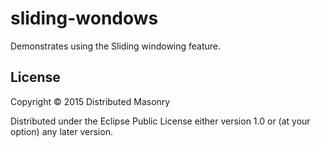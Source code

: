 # sliding-wondows

Demonstrates using the Sliding windowing feature.

## License

Copyright © 2015 Distributed Masonry

Distributed under the Eclipse Public License either version 1.0 or (at
your option) any later version.

